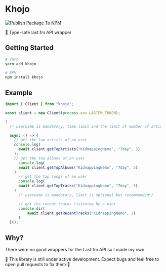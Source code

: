 # Khojo

[![Publish Package To NPM](https://github.com/tnb24/khojo/actions/workflows/publish.yml/badge.svg)](https://github.com/tnb24/khojo/actions/workflows/publish.yml)

:mag_right: Type-safe last.fm API wrapper

## Getting Started

```bash
# Yarn
yarn add khojo

# NPM
npm install khojo
```

## Example

```ts
import { Client } from "khojo";

const client = new Client(process.env.LASTFM_TOKEN);

(
  /* username is mandatory, time limit and the limit of number of artists is optional */

  async () => {
    // get the top artists of an user
    console.log(
      await client.getTopArtists("KidnappingNemo", "7day", 5)
    );
    // get the top albums of an user
      console.log(
      await client.getTopAlbums("KidnappingNemo", "7day", 5)
    )
      // get the top songs of an user
      console.log(
      await client.getTopTracks("KidnappingNemo", "7day", 5)
    )
      /* username is mandatory, limit is optional but recommended*/

      // get the recent tracks listening by a user
      console.dir(
          await client.getRecentTracks("KidnappingNemo", 1)
      )
  }();
```

## Why?

There were no good wrappers for the Last.fm API so I made my own.

:stop_sign: This library is still under active development. Expect bugs and feel free to open pull requests to fix them 🤝
